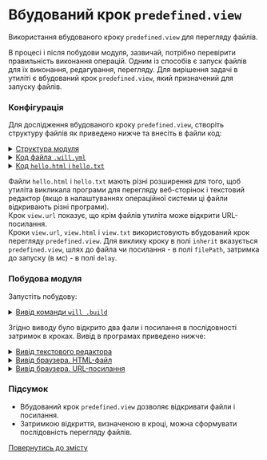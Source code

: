 # Вбудований крок `predefined.view`

Використання вбудованого кроку `predefined.view` для перегляду файлів.

В процесі і після побудови модуля, зазвичай, потрібно перевірити правильність виконання операцій. Одним із способів є запуск файлів для їх виконання, редагування, перегляду. Для вирішення задачі в утиліті є вбудований крок `predefined.view`, який призначений для запуску файлів.  

### Конфігурація
Для дослідження вбудованого кроку `predefined.view`, створіть структуру файлів як приведено нижче та внесіть в файли код:  

<details>
  <summary><u>Структура модуля</u></summary>

```
viewStep
    ├── file
    │     ├── hello.html
    │     └── htllo.txt
    └── .will.yml

```

</details>
<details>
  <summary><u>Код файла <code>.will.yml</code></u></summary>

```yaml
about :

  name : viewStep
  description : "To use predefined.view step"
  version : 0.0.1

path :
  in : '.'
  html : './file/hello.html'
  txt : './file/hello.txt'
  url : 'https://www.google.com/'

step :

  view.url :
    inherit : predefined.view
    filePath : 'https://github.com/'
    delay : 12000

  view.html :
    inherit : predefined.view
    filePath : path::html
    delay : 8000

  view.txt :
    inherit : predefined.view
    filePath : path::txt
    delay : 1000  

build :

  open.view :
    criterion :
      default : 1
    steps :
      - view.url
      - step::view.html
      - step::view.txt

```

</details>
<details>
  <summary><u>Код <code>hello.html</code> i <code>hello.txt</code></u></summary>

```html
<html>
<header>
  <title>Test page</title>
</header>
<body>
  <h1>Hello, world!</h1>
</body>
</html>

```

</details>

Файли `hello.html` i `hello.txt` мають різні розширення для того, щоб утиліта викликала програми для перегляду веб-сторінок і текстовий редактор (якщо в налаштуваннях операційної системи ці файли відкривають різні програми).  
Крок `view.url` показує, що крім файлів утиліта може відкрити URL-посилання.  
Кроки `view.url`, `view.html` i `view.txt` використовують вбудований крок перегляду `predefined.view`. Для виклику кроку в полі `inherit` вказується `predefined.view`, шлях до файла чи посилання - в полі `filePath`, затримка до запуску (в мс) - в полі `delay`.  

### Побудова модуля  
Запустіть побудову:

<details>
  <summary><u>Вивід команди <code>will .build</code></u></summary>

```
[user@user ~]$ will .build
...
  Building module::viewStep / build::open.view
  Built module::viewStep / build::open.view in 0.280s

View path::txt
View path::html
View path::url

```

</details>

Згідно виводу було відкрито два фали і посилання в послідовності затримок в кроках. Вивід в програмах приведено нижче:  

<details>
  <summary><u>Вивід текстового редактора</u></summary>

![txt.view.png](./Images/txt.view.png)

</details>
<details>
  <summary><u>Вивід браузера. HTML-файл</u></summary>

![html.view.png](./Images/html.view.png)

</details>
<details>
  <summary><u>Вивід браузера. URL-посилання</u></summary>

![html.view.png](./Images/url.view.png)

</details>

### Підсумок    
- Вбудований крок `predefined.view` дозволяє відкривати файли і посилання.
- Затримкою відкриття, визначеною в кроці, можна сформувати послідовність перегляду файлів.

[Повернутись до змісту](../README.md#tutorials)
